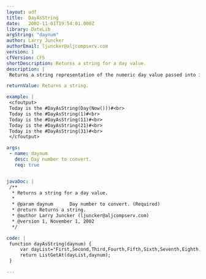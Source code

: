 ```yaml
---
layout: udf
title:  DayAsString
date:   2002-11-01T19:54:01.000Z
library: DateLib
argString: "daynum"
author: Larry Juncker
authorEmail: ljuncker@aljcompserv.com
version: 1
cfVersion: CF5
shortDescription: Returns a string for a day value.
description: |
 Returns a string representation of the numeric day value passed into it.

returnValue: Returns a string.

example: |
 <cfoutput>
 Today is the #DayAsString(Day(Now()))#<br>
 Today is the #DayAsString(1)#<br>
 Today is the #DayAsString(11)#<br>
 Today is the #DayAsString(21)#<br>
 Today is the #DayAsString(31)#<br>
 </cfoutput>

args:
 - name: daynum
   desc: Day number to convert.
   req: true


javaDoc: |
 /**
  * Returns a string for a day value.
  * 
  * @param daynum      Day number to convert. (Required)
  * @return Returns a string. 
  * @author Larry Juncker (ljuncker@aljcompserv.com) 
  * @version 1, November 1, 2002 
  */

code: |
 function dayAsString(daynum) {
     var dayList="First,Second,Third,Fourth,Fifth,Sixth,Seventh,Eighth,Ninth,Tenth,Eleventh,Twelveth,Thirteenth,Fourteenth,Fifteenth,Sixteenth,Seventeenth,Eighteenth,Nineteenth,Twentieth,Twenty First,Twenty Second,Twenty Third,Twenty Fourth,Twenty Fifth,Twenty Sixth,Twenty Seventh,Twenty Eighth,Twenty Ninth,Thirtieth,Thirty First";
     return ListGetAt(dayList,daynum);
 }

---
```


